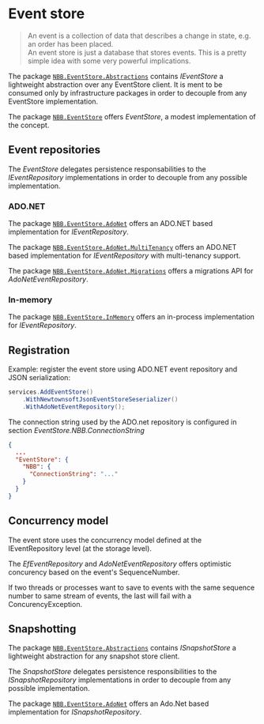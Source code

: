 # Event store

> An event is a collection of data that describes a change in state, e.g. an order has been placed.  
> An event store is just a database that stores events. 
> This is a pretty simple idea with some very powerful implications.

The package [`NBB.EventStore.Abstractions`](./NBB.EventStore.Abstractions#readme) contains *IEventStore* a lightweight abstraction over any EventStore client. 
It is ment to be consumed only by infrastructure packages in order to decouple from any EventStore implementation.


The package [`NBB.EventStore`](./NBB.EventStore#readme) offers *EventStore*, a modest implementation of the concept.

## Event repositories

The *EventStore* delegates persistence responsabilities to the *IEventRepository* implementations in order to decouple from any possible implementation.

### ADO.NET
The package [`NBB.EventStore.AdoNet`](./NBB.EventStore.AdoNet#AdoNet) offers an ADO.NET based implementation for *IEventRepository*.

The package [`NBB.EventStore.AdoNet.MultiTenancy`](./NBB.EventStore.AdoNet.MultiTenancy#readme) offers an ADO.NET based implementation for *IEventRepository* with multi-tenancy support.

The package [`NBB.EventStore.AdoNet.Migrations`](./NBB.EventStore.AdoNet.Migrations#readme) offers a migrations API for *AdoNetEventRepository*.

### In-memory
The package [`NBB.EventStore.InMemory`](./NBB.EventStore.InMemory#readme) offers an in-process implementation for *IEventRepository*.


## Registration

Example: register the event store using ADO.NET event repository and JSON serialization:

```csharp
services.AddEventStore()
    .WithNewtownsoftJsonEventStoreSeserializer()
    .WithAdoNetEventRepository();
```

The connection string used by the ADO.net repository is configured in section *EventStore.NBB.ConnectionString*

```json
{
  ...
  "EventStore": {
    "NBB": {
      "ConnectionString": "..."
    }
  }
}
```

Concurrency model
----------------
The event store uses the concurrency model defined at the IEventRepository level (at the storage level).

The *EfEventRepository* and *AdoNetEventRepository* offers optimistic concurency based on the event's SequenceNumber.

If two threads or processes want to save to events with the same sequence number to same stream of events, the last will fail with a ConcurencyException.

Snapshotting
----------------
The package [`NBB.EventStore.Abstractions`](./NBB.EventStore.Abstractions#readme) contains *ISnapshotStore* a lightweight abstraction for any snapshot store client.

The *SnapshotStore* delegates persistence responsibilities to the *ISnapshotRepository* implementations in order to decouple from any possible implementation.

The package  [`NBB.EventStore.AdoNet`](./NBB.EventStore.AdoNet#AdoNet) offers an Ado.Net based implementation for *ISnapshotRepository*.




